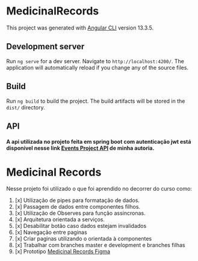 # MedicinalRecords

This project was generated with [Angular CLI](https://github.com/angular/angular-cli) version 13.3.5.

## Development server

Run `ng serve` for a dev server. Navigate to `http://localhost:4200/`. The application will automatically reload if you change any of the source files.

## Build

Run `ng build` to build the project. The build artifacts will be stored in the `dist/` directory.

## API 
#### A api utilizada no projeto feita em **spring boot** com **autenticação jwt**  está disponivel nesse link [Events Project API](https://github.com/nibri10/EventsProject-Api) de minha autoria.

# Medicinal Records

 Nesse projeto foi utilizado o que foi aprendido no decorrer do curso como:

1. [x] Utilização de pipes para formatação de dados.
2. [x] Passagem de dados entre componentes filhos.
3. [x] Utilização de Observes para função assincronas.
4. [x] Arquitetura orientada a serviços.
5. [x] Desabilitar botão caso dados estejam invalidados
6. [x] Navegação entre paginas 
7. [x] Criar paginas utilizando o orientada à componentes 
8. [x] Trabalhar com branches master e development e branches filhas  
9. [x] Prototipo [Medicinal Records Figma](https://www.figma.com/file/0ax4VOHhZCJMETYlK9zju9/Projeto-Medicinal-Records-Prototipo-em-baixa-fidelidade?node-id=0%3A1)

